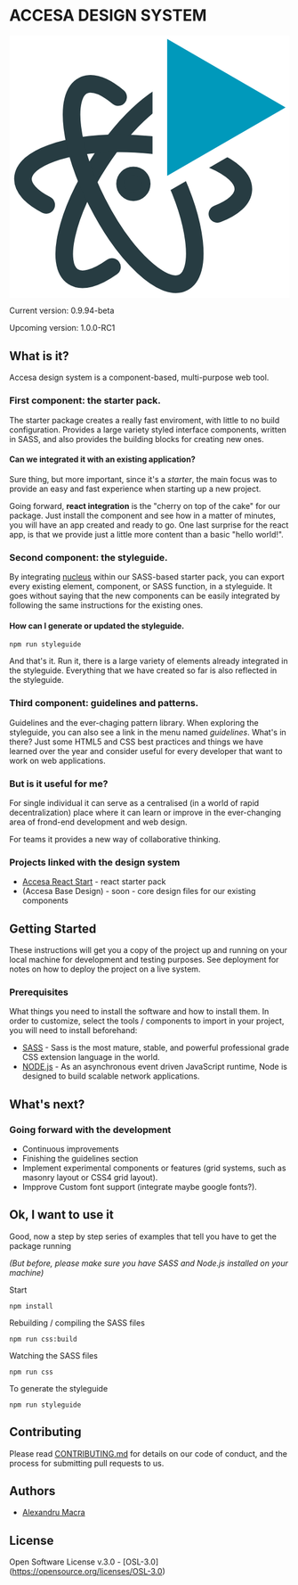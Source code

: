 # ACCESA DESIGN SYSTEM

![img](data:image/svg+xml;base64,PHN2ZyB3aWR0aD0iMTkxMSIgaGVpZ2h0PSIxNzg4IiB2aWV3Qm94PSIwIDAgMTkxMSAxNzg4IiBm%0D%0AaWxsPSJub25lIiB4bWxucz0iaHR0cDovL3d3dy53My5vcmcvMjAwMC9zdmciPgo8cmVjdCB3aWR0%0D%0AaD0iMTkxMSIgaGVpZ2h0PSIxNzg4IiBmaWxsPSIjRTVFNUU1Ii8+CjxwYXRoIGQ9Ik0wIDBIMTQ2%0D%0AM1YzNDY0SDBWMFoiIHRyYW5zZm9ybT0idHJhbnNsYXRlKC0zNDUgLTE5MzgpIHNjYWxlKDMpIiBm%0D%0AaWxsPSJ3aGl0ZSIvPgo8cGF0aCBkPSJNMzA5LjUyMyA5NC4xNDg3QzMxNy45MzQgNTEuMzE1NCAz%0D%0AMTMuMjMgMTguODA3OCAyOTMuMzQ5IDUuODg5NTdDMjg2LjcyMSAxLjU4MzQ4IDI3OC43NzYgLTAu%0D%0AMzAwODQ3IDI2OS44MzQgMC4wMzg4MTk5QzIyMS41NDUgMS44NzMwMiAxNDMuNjMxIDY4LjM5NTgg%0D%0ANzkuOTcxOSAxNjYuNDc0QzQuNTI0MzIgMjgyLjcxNSAtMjIuMjg3NyAzOTkuMjExIDIwLjEyNjkg%0D%0ANDI2Ljc3QzQwLjI2MDUgNDM5Ljg1MiA3Mi4zNDMyIDQzMC41NzggMTA4LjU4OCA0MDQuNzM2IiB0%0D%0AcmFuc2Zvcm09InRyYW5zbGF0ZSgzNzQuMjg3IDM2My40NzQpIHNjYWxlKDMpIiBzdHJva2U9IiMy%0D%0ANzNDNDIiIHN0cm9rZS13aWR0aD0iNDAiIHN0cm9rZS1saW5lY2FwPSJyb3VuZCIvPgo8cGF0aCBk%0D%0APSJNNDQxLjk3OSAxNjAuMzM5QzQ3Ny43ODkgMTQ2LjQ0IDQ5OS44MDkgMTI3LjQxNSA1MDAuOTUz%0D%0AIDEwNS41NjZDNTAzLjYgNTUuMDM0NyAzOTMuNjkgOC4yNTMwMiAyNTUuMzUyIDAuOTk5MTkzQzI0%0D%0AMi4zODMgMC4zMTkxNDggMjI5LjYzIC0wLjAzODY4MTQgMjE3LjE1NiAwLjAwMzMyMDUzQzk2LjU3%0D%0AMTIgMC40MDkzNDYgMi40NDU0MSAzMy41MDU4IDAuMDQ2NzM2MiA3OS4yOTk3Qy0xLjA5NTQ5IDEw%0D%0AMS4xMDYgMTguNzYxMSAxMjIuMjUxIDUyLjc5OTkgMTM5Ljc5OSIgdHJhbnNmb3JtPSJ0cmFuc2xh%0D%0AdGUoOTMgNzM1LjE2NSkgc2NhbGUoMykiIHN0cm9rZT0iIzI3M0M0MiIgc3Ryb2tlLXdpZHRoPSI0%0D%0AMCIgc3Ryb2tlLWxpbmVjYXA9InJvdW5kIi8+CjxwYXRoIGQ9Ik0xMDUuODcxIDI5Ljk5MzZDODEu%0D%0AMzcwMiA5LjY1NDM5IDU4LjM5MTQgLTEuMjY3OTEgMzkuOTI5NiAwLjExNzQ3OEMzNS4wMTQyIDAu%0D%0ANDg2MzM3IDMwLjQ2ODEgMS42OTgzNiAyNi4yNDM2IDMuODUyQy0xOC44MTc4IDI2LjgyNDEgLTQu%0D%0ANDIyMzYgMTQ1LjYzMyA1OC40Njc5IDI2OS4xMjhDMTIxLjM1OCAzOTIuNjIyIDIwOC44NjcgNDc0%0D%0ALjA5NSAyNTMuOTI4IDQ1MS4xMjNDMjk3LjI2MyA0MjkuMDMxIDI4NS41NjcgMzE4LjMyMyAyMjgu%0D%0ANjcyIDIwMC4wMzkiIHRyYW5zZm9ybT0idHJhbnNsYXRlKDQyNC4yNDIgMzMwKSBzY2FsZSgzKSIg%0D%0Ac3Ryb2tlPSIjMjczQzQyIiBzdHJva2Utd2lkdGg9IjQwIiBzdHJva2UtbGluZWNhcD0icm91bmQi%0D%0ALz4KPHBhdGggZD0iTTIyNSAwTDQxOS44NTYgMzM3LjVMMzAuMTQ0MyAzMzcuNUwyMjUgMFoiIHRy%0D%0AYW5zZm9ybT0idHJhbnNsYXRlKDE5ODkgLTEzNSkgc2NhbGUoMykgcm90YXRlKDkwKSIgZmlsbD0i%0D%0Ad2hpdGUiLz4KPHBhdGggZD0iTTY4LjUgMzlDNjguNSA0Ni44MjM5IDY1LjM5MiA1NC4zMjczIDU5%0D%0ALjg1OTYgNTkuODU5NkM1NC4zMjczIDY1LjM5MiA0Ni44MjM5IDY4LjUgMzkgNjguNUMzMS4xNzYx%0D%0AIDY4LjUgMjMuNjcyNyA2NS4zOTIgMTguMTQwMyA1OS44NTk2QzEyLjYwOCA1NC4zMjczIDkuNSA0%0D%0ANi44MjM5IDkuNSAzOUM5LjUgMzEuMTc2MSAxMi42MDggMjMuNjcyNyAxOC4xNDAzIDE4LjE0MDND%0D%0AMjMuNjcyNyAxMi42MDggMzEuMTc2MSA5LjUgMzkgOS41QzQ2LjgyMzkgOS41IDU0LjMyNzMgMTIu%0D%0ANjA4IDU5Ljg1OTYgMTguMTQwM0M2NS4zOTIgMjMuNjcyNyA2OC41IDMxLjE3NjEgNjguNSAzOVoi%0D%0AIHRyYW5zZm9ybT0idHJhbnNsYXRlKDcyOSA4OTQpIHNjYWxlKDMpIiBmaWxsPSIjMjczQzQyIiBz%0D%0AdHJva2U9IiMyNzNDNDIiIHN0cm9rZS13aWR0aD0iMTkiLz4KPHBhdGggZD0iTTE1NS40NTIgMEwz%0D%0AMTAuOTAzIDI2OS4yNUgwTDE1NS40NTIgMFoiIHRyYW5zZm9ybT0idHJhbnNsYXRlKDE4ODQgMjQu%0D%0AMTQ1NCkgc2NhbGUoMykgcm90YXRlKDkwKSIgZmlsbD0iIzAwOTlCQiIvPgo8L3N2Zz4K)

Current version: 0.9.94-beta

Upcoming version: 1.0.0-RC1

## What is it?

Accesa design system is a component-based, multi-purpose web tool.

### First component: the starter pack.
The starter package creates a really fast enviroment, with little to no build configuration.
Provides a large variety styled interface components, written in SASS, and also provides the building blocks for creating new ones.

#### Can we integrated it with an existing application?
Sure thing, but more important, since it's a *starter*, the main focus was to provide an easy and fast experience when starting up a new project.

Going forward, **react integration** is the "cherry on top of the cake" for our package. Just install the component and see how in a matter of minutes, you will have an app created and ready to go. 
One last surprise for the react app, is that we provide just a little more content than a basic "hello world!".

### Second component: the styleguide.
By integrating [nucleus](https://github.com/holidaypirates/nucleus) within our SASS-based starter pack, you can export every existing element, component, or SASS function, in a styleguide. It goes without saying that the new components can be easily integrated by following the same instructions for the existing ones.

#### How can I generate or updated the styleguide.

```
npm run styleguide
```
And that's it. Run it, there is a large variety of elements already integrated in the styleguide. Everything that we have created so far is also reflected in the styleguide.

### Third component: guidelines and patterns.

Guidelines and the ever-chaging pattern library.
When exploring the styleguide, you can also see a link in the menu named *guidelines*. 
What's in there? Just some HTML5 and CSS best practices and things we have learned over the year and consider useful for every developer that want to work on web applications.

### But is it useful for me?

For single individual it can serve as a centralised (in a world of rapid decentralization) place where it can learn or improve in the ever-changing area of frond-end development and web design.

For teams it provides a new way of collaborative thinking.

### Projects linked with the design system
* [Accesa React Start](https://github.com/alex-macra/react) - react starter pack
* (Accesa Base Design) - soon - core design files for our existing components

## Getting Started

These instructions will get you a copy of the project up and running on your local machine for development and testing purposes. See deployment for notes on how to deploy the project on a live system.

### Prerequisites

What things you need to install the software and how to install them.
In order to customize, select the tools / components to import in your project, you will need to install beforehand:

* [SASS](https://sass-lang.com) - Sass is the most mature, stable, and powerful professional grade CSS extension language in the world.
* [NODE.js](https://nodejs.org) - As an asynchronous event driven JavaScript runtime, Node is designed to build scalable network applications.

## What's next?

### Going forward with the development
  * Continuous improvements
  * Finishing the guidelines section
  * Implement experimental components or features (grid systems, such as masonry layout or CSS4 grid layout).
  * Impprove Custom font support (integrate maybe google fonts?).

## Ok, I want to use it

Good, now a step by step series of examples that tell you have to get the package running

*(But before, please make sure you have SASS and Node.js installed on your machine)*

Start
```
npm install
```

Rebuilding / compiling the SASS files
```
npm run css:build
```

Watching the SASS files
```
npm run css
```

To generate the styleguide
```
npm run styleguide
```

## Contributing

Please read [CONTRIBUTING.md](https://github.com/alex-macra/accesa-design-system/blob/master/CONTRIBUTING.md) for details on our code of conduct, and the process for submitting pull requests to us.

## Authors

* [Alexandru Macra](https://github.com/alex-macra)

## License

Open Software License v.3.0 - [OSL-3.0] (https://opensource.org/licenses/OSL-3.0)